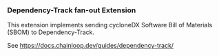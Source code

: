 ### Dependency-Track fan-out Extension

This extension implements sending cycloneDX Software Bill of Materials (SBOM) to Dependency-Track. 

See https://docs.chainloop.dev/guides/dependency-track/